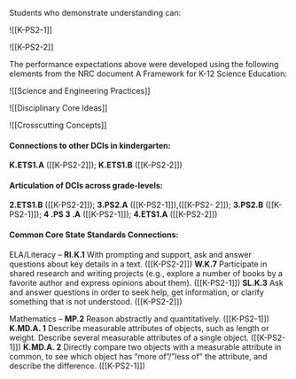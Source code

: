 
Students who demonstrate understanding can:

![[K-PS2-1]]

![[K-PS2-2]]

The performance expectations above were developed using the following elements from the NRC document A Framework for K-12 Science Education:

![[Science and Engineering Practices]]

![[Disciplinary Core Ideas]]

![[Crosscutting Concepts]]

#### Connections to other DCIs in kindergarten: 
**K.ETS1.A** ([[K-PS2-2]]); **K.ETS1.B** ([[K-PS2-2]])
#### Articulation of DCIs across grade-levels:
**2.ETS1.B** ([[K-PS2-2]]); **3.PS2.A** ([[K-PS2-1]]),([[K-PS2- 2]]); **3.PS2.B** ([[K-PS2-1]]); **4 .PS 3 .A** ([[K-PS2-1]]); **4.ETS1.A** ([[K-PS2-2]])
#### Common Core State Standards Connections:

ELA/Literacy –
**RI.K.1** With prompting and support, ask and answer questions about key details in a text. ([[K-PS2-2]])
**W.K.7** Participate in shared research and writing projects (e.g., explore a number of books by a favorite author and express opinions about them). ([[K-PS2-1]])
**SL.K.3** Ask and answer questions in order to seek help, get information, or clarify something that is not understood. ([[K-PS2-2]])

Mathematics –
**MP.2** Reason abstractly and quantitatively. ([[K-PS2-1]])
**K.MD.A. 1** Describe measurable attributes of objects, such as length or weight. Describe several measurable attributes of a single object. ([[K-PS2-1]])
**K.MD.A. 2** Directly compare two objects with a measurable attribute in common, to see which object has “more of”/”less of” the attribute, and describe the difference. ([[K-PS2-1]])